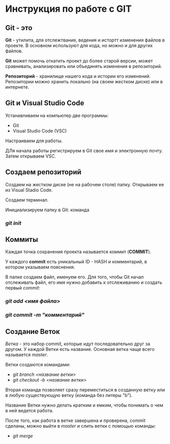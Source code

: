 # Инструкция по работе с GIT

## Git - это

**Git** - утилита, для отслежтвания, ведения и истортт изменения файлов в проекте. В основном используют для кода, но можно и для других файлов.

**Git** может помочь откатить проект до более старой версии, может сравнивать, анализировать или объединять изменения в репозиторий.

**Репозиторий** - хранилище нашего кода и истории его изменений. Репозитории можно хранить локально (на своем жестком диске) или в интернете.

## Git и Visual Studio Code

Устанавливаем на компьютер две программы:
* Git
* Visual Studio Code (VSC)

Настраиваем для работы. 

ДЛя начала работы регистрируем в Git свое имя и электронную почту. Затем открываем VSC.

## Создаем репозиторий

Создаем на жестком диске (не на рабочем столе) папку. Открываем ее из Visual Stadio Code. 

Создаем терминал.

Инициализируем папку в Git:
команда

### *git init*

## Коммиты

Каждая точка сохранения проекта называется коммит (**COMMIT**). 

У каждого **commit** есть уникальный ID - HASH и комментарий, в котором указываем пояснения.

В папке создаем файл, именуем его. Для того, чтобы Git начал отслеживать файл, его имя нужно добавить к отслеживанию и создать первый *commit*:

### *git add <имя файла>*
### *git commit -m "комментарий"*

## Создание Веток

*Ветка* - это набор commit, которые идут последовательно друг за другом. У каждой Ветки есть название. Основная ветка чаще всего называется *master*. 

Ветки создаются командами:
* *git branch <название ветки>*
* *git checkout -b <название ветки>*

Вторая команда позволяет сразу переместиться в созданную ветку или в любую существующую ветку (команда без литеры "b").

Название Ветки нужно делать кратким и емким, чтобы понимать о чем в ней ведется работа.

После того, как работа в ветке завершена и проверена, commit сделаны, можно выйти в *master* и слить ветки с помощью команды:

* *git merge*





